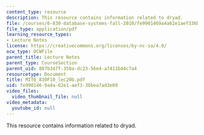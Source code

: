 ```yaml
---
content_type: resource
description: This resource contains information related to dryad.
file: /courses/6-830-database-systems-fall-2010/fe9901469a4a62e1aef336bea7ad3e69_MIT6_830F10_lec20b.pdf
file_type: application/pdf
learning_resource_types:
- Lecture Notes
license: https://creativecommons.org/licenses/by-nc-sa/4.0/
ocw_type: OCWFile
parent_title: Lecture Notes
parent_type: CourseSection
parent_uid: 887b347f-358a-dc23-56e4-a7411b44c7a4
resourcetype: Document
title: MIT6_830F10_lec20b.pdf
uid: fe990146-9a4a-62e1-aef3-36bea7ad3e69
video_files:
  video_thumbnail_file: null
video_metadata:
  youtube_id: null
---
```

This resource contains information related to dryad.